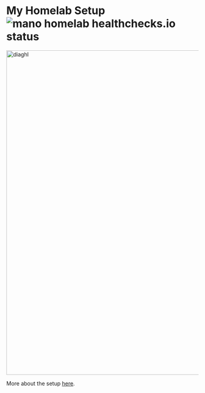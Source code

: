 # My Homelab Setup ![mano homelab healthchecks.io status](https://healthchecks.io/b/2/e43c7200-d369-4bb2-929a-6d9ba4d1af09.svg)

<img width="1578" height="848" alt="diaghl" src="https://github.com/user-attachments/assets/07ff1cae-f4b0-488d-ab02-59b5811b39b8" />

More about the setup [here](https://manosriram.com/posts/homelab-v2/).
